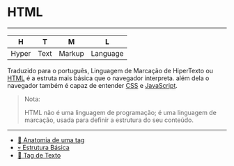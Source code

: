 # HTML

---

|H|T|M|L|
|:---:|:---:|:---:|:---:|
|Hyper|Text|Markup|Language|

Traduzido para o português, Linguagem de Marcação de HiperTexto ou [HTML](https://developer.mozilla.org/pt-BR/docs/Web/HTML) é a estruta mais básica que o navegador interpreta. além dela o navegador também é capaz de entender [CSS](https://developer.mozilla.org/pt-BR/docs/Web/CSS) e [JavaScript](https://developer.mozilla.org/pt-BR/docs/Web/JavaScript).

> Nota:
>
> HTML não é uma linguagem de programação; é uma linguagem de marcação, usada para definir a estrutura do seu conteúdo.

---

- [🔖 Anatomia de uma tag](./anatomy.md)
- [💀 Estrutura Básica](./basic.md)
- [🔖 Tag de Texto](./tags.md)
